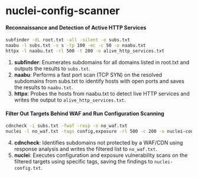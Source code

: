 # nuclei-config-scanner
#### Reconnaissance and Detection of Active HTTP Services
```bash
subfinder -dL root.txt -all -silent -o subs.txt
naabu -l subs.txt -s s -tp 100 -ec -c 50 -o naabu.txt
httpx -l naabu.txt -rl 500 -t 200 -o alive_http_services.txt
```
1. **subfinder**: Enumerates subdomains for all domains listed in root.txt and outputs the results to `subs.txt`.
2. **naabu**: Performs a fast port scan (TCP SYN) on the resolved subdomains from subs.txt to identify hosts with open ports and saves the results to `naabu.txt`.
3. **httpx**: Probes the hosts from naabu.txt to detect live HTTP services and writes the output to `alive_http_services.txt`.

#### Filter Out Targets Behind WAF and Run Configuration Scanning
```bash
cdncheck -i subs.txt -fwaf -resp -o no_waf.txt
nuclei -l no_waf.txt -tags config,exposure -rl 500 -c 200 -o nuclei-config.txt
```
4. **cdncheck**: Identifies subdomains not protected by a WAF/CDN using response analysis and writes the filtered list to `no_waf.txt`.
5. **nuclei**: Executes configuration and exposure vulnerability scans on the filtered targets using specific tags, saving the findings to `nuclei-config.txt`.

